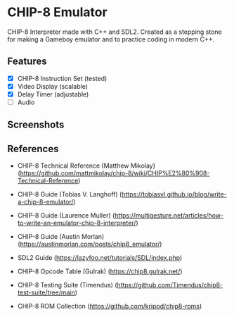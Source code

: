 # CHIP-8 Emulator

CHIP-8 Interpreter made with C++ and SDL2.
Created as a stepping stone for making a Gameboy emulator and to practice coding in modern C++.

## Features

- [x] CHIP-8 Instruction Set (tested)
- [x] Video Display (scalable)
- [x] Delay Timer (adjustable)
- [ ] Audio

## Screenshots



## References

- CHIP-8 Technical Reference (Matthew Mikolay) (https://github.com/mattmikolay/chip-8/wiki/CHIP%E2%80%908-Technical-Reference)

- CHIP-8 Guide (Tobias V. Langhoff) (https://tobiasvl.github.io/blog/write-a-chip-8-emulator/)

- CHIP-8 Guide (Laurence Muller) (https://multigesture.net/articles/how-to-write-an-emulator-chip-8-interpreter/)

- CHIP-8 Guide (Austin Morlan) (https://austinmorlan.com/posts/chip8_emulator/)

- SDL2 Guide (https://lazyfoo.net/tutorials/SDL/index.php)

- CHIP-8 Opcode Table (Gulrak) (https://chip8.gulrak.net/)

- CHIP-8 Testing Suite (Timendus) (https://github.com/Timendus/chip8-test-suite/tree/main)

- CHIP-8 ROM Collection (https://github.com/kripod/chip8-roms)